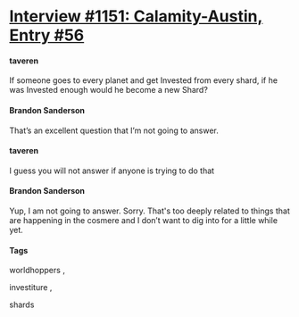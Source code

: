# [Interview #1151: Calamity-Austin, Entry #56](https://www.theoryland.com/intvmain.php?i=1151#56)

#### taveren

If someone goes to every planet and get Invested from every shard, if he was Invested enough would he become a new Shard?

#### Brandon Sanderson

That’s an excellent question that I’m not going to answer.

#### taveren

I guess you will not answer if anyone is trying to do that

#### Brandon Sanderson

Yup, I am not going to answer. Sorry. That's too deeply related to things that are happening in the cosmere and I don’t want to dig into for a little while yet.

#### Tags

worldhoppers
,

investiture
,

shards

